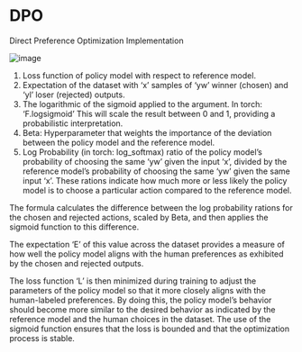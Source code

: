 # DPO
Direct Preference Optimization Implementation

![image](https://github.com/jcolano/DPO/assets/1131538/1c4683af-7c65-4207-bd20-e2fc580a9542)

1. Loss function of policy model with respect to reference model.
2. Expectation of the dataset with ‘x’ samples of ‘yw’ winner (chosen) and ‘yl’ loser (rejected) outputs.
3. The logarithmic of the sigmoid applied to the argument. In torch: ‘F.logsigmoid’
  This will scale the result between 0 and 1, providing a probabilistic interpretation.
4. Beta: Hyperparameter that weights the importance of the deviation between the policy model and the reference model.
5. Log Probability (in torch: log_softmax) ratio of the policy model’s probability of choosing the same ‘yw’ given the input ‘x’, divided by the reference model’s probability of choosing the same ‘yw’ given the same input ‘x’.
These rations indicate how much more or less likely the policy model is to choose a particular action compared to the reference model.


The formula calculates the difference between the log probability rations for the chosen and rejected actions, scaled by Beta, and then applies the sigmoid function to this difference.

The expectation ‘E’ of this value across the dataset provides a measure of how well the policy model aligns with the human preferences as exhibited by the chosen and rejected outputs.

The loss function ‘L’ is then minimized during training to adjust the parameters of the policy model so that it more closely aligns with the human-labeled preferences. By doing this, the policy model’s behavior should become more similar to the desired behavior as indicated by the reference model and the human choices in the dataset.  The use of the sigmoid function ensures that the loss is bounded and that the optimization process is stable.
